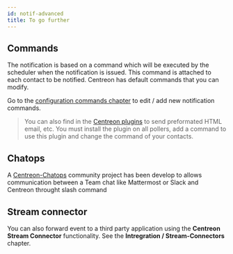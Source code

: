 ```yaml
---
id: notif-advanced
title: To go further
---
```


## Commands

The notification is based on a command which will be executed by the scheduler when the notification is issued. This
command is attached to each contact to be notified. Centreon has default commands that you can modify.

Go to the [configuration commands chapter](../monitoring/basic-objects/commands.md#definition) to edit / add new notification commands.

> You can also find in the [Centreon plugins](https://github.com/centreon/centreon-plugins/tree/master/notification) to
> send preformated HTML email, etc. You must install the plugin on all pollers, add a command to use this plugin and
> change the command of your contacts.

## Chatops

A [Centreon-Chatops](https://github.com/centreon/centreon-chatops) community project has been develop to allows
communication between a Team chat like Mattermost or Slack and Centreon throught slash command

## Stream connector

You can also forward event to a third party application using the **Centreon Stream Connector** functionality.
See the **Intregration / Stream-Connectors** chapter.
